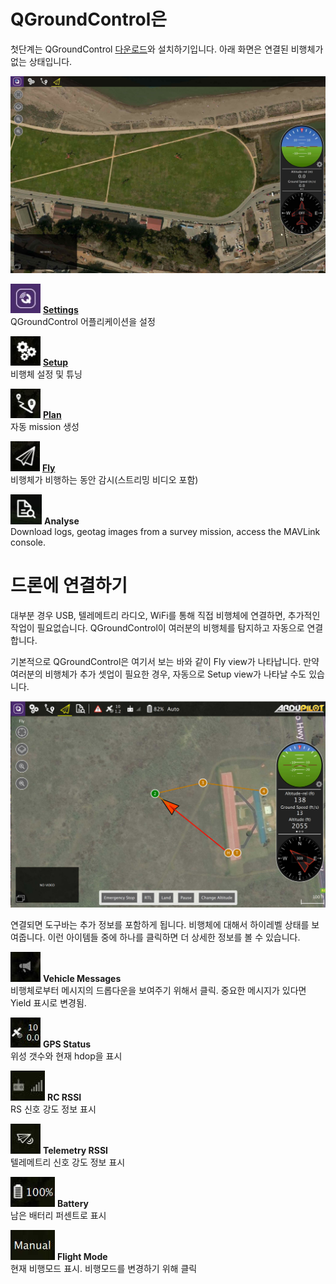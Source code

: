 # QGroundControl은

첫단계는 QGroundControl [다운로드](../getting_started/download_and_install.md)와 설치하기입니다. 아래 화면은 연결된 비행체가 없는 상태입니다.

![Boot to fly icon](../../images/quickstart/BootToFly.jpg)
<br>

![Settings view icon](../../images/toolbar/toolbar_view_select_settings.jpg) **[Settings](../SettingsView/SettingsView.md)**
<br>QGroundControl 어플리케이션을 설정

![Setup view icon](../../images/toolbar/toolbar_view_select_setup.jpg) **[Setup](../SetupView/SetupView.md)**
<br>비행체 설정 및 튜닝

![Plan view icon](../../images/toolbar/toolbar_view_select_plan.jpg) **[Plan](../PlanView/PlanView.md)**
<br>자동 mission 생성

![Fly view icon](../../images/toolbar/toolbar_view_select_fly.jpg) **[Fly](../FlyView/FlyView.md)**
<br>비행체가 비행하는 동안 감시(스트리밍 비디오 포함)


![Analyse view icon](../../images/toolbar/toolbar_view_select_analyse.jpg) **Analyse**
<br>Download logs, geotag images from a survey mission, access the MAVLink console.

# 드론에 연결하기

대부분 경우 USB, 텔레메트리 라디오, WiFi를 통해 직접 비행체에 연결하면, 추가적인 작업이 필요없습니다. QGroundControl이 여러분의 비행체를 탐지하고 자동으로 연결합니다.

기본적으로 QGroundControl은 여기서 보는 바와 같이 Fly view가 나타납니다. 만약 여러분의 비행체가 추가 셋업이 필요한 경우, 자동으로 Setup view가 나타날 수도 있습니다.

![Connection icon](../../images/quickstart/ConnectedVehicle.jpg)

연결되면 도구바는 추가 정보를 포함하게 됩니다. 비행체에 대해서 하이레벨 상태를 보여줍니다. 이런 아이템들 중에 하나를 클릭하면 더 상세한 정보를 볼 수 있습니다.

![Messages icon](../../images/toolbar/toolbar_status_message.jpg) **Vehicle Messages**
<br>비행체로부터 메시지의 드롭다운을 보여주기 위해서 클릭. 중요한 메시지가 있다면 Yield 표시로 변경됨.

![GPS icon](../../images/toolbar/toolbar_status_gps.jpg) **GPS Status**
<br>위성 갯수와 현재 hdop을 표시

![RC icon](../../images/toolbar/toolbar_status_rc.jpg) **RC RSSI**
<br>RS 신호 강도 정보 표시

![Telemetry icon](../../images/toolbar/toolbar_status_telemetry.jpg) **Telemetry RSSI**
<br>텔레메트리 신호 강도 정보 표시

![Battery icon](../../images/toolbar/toolbar_status_battery.jpg) **Battery**
<br>남은 배터리 퍼센트로 표시

![Flight mode icon](../../images/toolbar/toolbar_status_flight_mode.jpg) **Flight Mode**
<br>현재 비행모드 표시. 비행모드를 변경하기 위해 클릭

